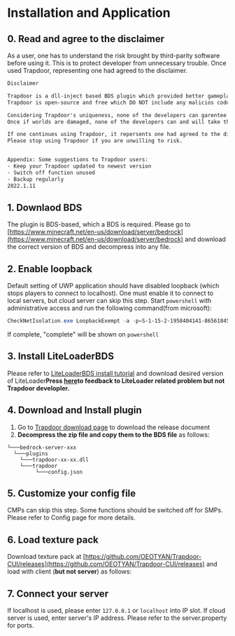 # Installation and Application

## 0. Read and agree to the disclaimer

As a user, one has to understand the risk brought by third-parity software before using it. This is to protect developer from unnecessary trouble. Once used Trapdoor, representing one had agreed to the disclaimer.


```txt
Disclaimer

Trapdoor is a dll-inject based BDS plugin which provided better gameplay for technical players. 
Trapdoor is open-source and free which DO NOT include any malicios code that damage worlds in purpose.

Considering Trapdoor's uniqueness, none of the developers can garentee Trapdoor WILL NOT do any damage to worlds. 
Once if worlds are damaged, none of the developers can and will take the responsibility.

If one continues using Trapdoor, it repersents one had agreed to the disclaimer.
Please stop using Trapdoor if you are unwilling to risk.


Appendix: Some suggestions to Trapdoor users:
- Keep your Trapdoor updated to newest version
- Switch off function unused
- Backup regularly
2022.1.11
```

## 1. Downlaod BDS

The plugin is BDS-based, which a BDS is required. Please go to [https://www.minecraft.net/en-us/download/server/bedrock](https://www.minecraft.net/en-us/download/server/bedrock) and download the correct version of BDS and decompress into any file.


## 2. Enable loopback

Default setting of UWP application should have disabled loopback (which stops players to connect to localhost). One must enable it to connect to local servers, but cloud server can skip this step. Start `powershell` with administrative access and run the following command(from microsoft):

```powershell
CheckNetIsolation.exe LoopbackExempt -a -p=S-1-15-2-1958404141-86561845-1752920682-3514627264-368642714-62675701-733520436
```

If complete, "complete" will be shown on `powershell`


## 3. Install LiteLoaderBDS

Please refer to [LiteLoaderBDS install tutorial](https://github.com/LiteLDev/LiteLoaderBDS#for-windows) and download desired version of LiteLoader**Press [here](https://github.com/LiteLDev/LiteLoaderBDS/issues)to feedback to LiteLoader related problem but not Trapdoor developler.**

## 4. Download and Install plugin

1. Go to [Trapdoor download page](https://github.com/hhhxiao/trapdoor-ll/releases) to download the release document
2. **Decompress the zip file and copy them to the BDS file** as follows:

```
└───bedrock-server-xxx
  └───plugins
  	└───trapdoor-xx-xx.dll
    └───trapdoor
         └───config.json
```

## 5. Customize your config file

CMPs can skip this step. Some functions should be switched off for SMPs. Please refer to Config page for more details.


## 6. Load texture pack
Download texture pack at [https://github.com/OEOTYAN/Trapdoor-CUI/releases](https://github.com/OEOTYAN/Trapdoor-CUI/releases) and load with client (**but not server**) as follows:

## 7. Connect your server

If localhost is used, please enter `127.0.0.1` or `localhost` into IP slot. If cloud server is used, enter server's IP address. Please refer to the server.property for ports.

